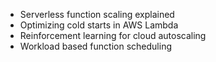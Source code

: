 - Serverless function scaling explained
- Optimizing cold starts in AWS Lambda
- Reinforcement learning for cloud autoscaling
- Workload based function scheduling